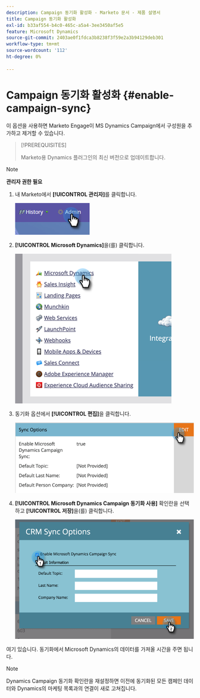 ```yaml
---
description: Campaign 동기화 활성화 - Marketo 문서 - 제품 설명서
title: Campaign 동기화 활성화
exl-id: b33af554-b4c0-465c-a5a4-3ee3450af5e5
feature: Microsoft Dynamics
source-git-commit: 2403ae0f1fdca3b8238f3f59e2a3b94129deb301
workflow-type: tm+mt
source-wordcount: '112'
ht-degree: 0%

---
```


# Campaign 동기화 활성화 {#enable-campaign-sync}

이 옵션을 사용하면 Marketo Engage이 MS Dynamics Campaign에서 구성원을 추가하고 제거할 수 있습니다.

>[!PREREQUISITES]
>
>Marketo용 Dynamics 플러그인의 최신 버전으로 업데이트합니다.

>[!NOTE]
>
>**관리자 권한 필요**

1. 내 Marketo에서 **[!UICONTROL 관리자]**&#x200B;를 클릭합니다.

   ![](assets/enable-campaign-sync-1.png)

1. **[!UICONTROL Microsoft Dynamics]**&#x200B;을(를) 클릭합니다.

   ![](assets/enable-campaign-sync-2.png)

1. 동기화 옵션에서 **[!UICONTROL 편집]**&#x200B;을 클릭합니다.

   ![](assets/enable-campaign-sync-3.png)

1. **[!UICONTROL Microsoft Dynamics Campaign 동기화 사용]** 확인란을 선택하고 **[!UICONTROL 저장]**&#x200B;을(를) 클릭합니다.

   ![](assets/enable-campaign-sync-4.png)

여기 있습니다. 동기화에서 Microsoft Dynamics의 데이터를 가져올 시간을 주면 됩니다.

>[!NOTE]
>
>Dynamics Campaign 동기화 확인란을 재설정하면 이전에 동기화된 모든 캠페인 데이터와 Dynamics의 마케팅 목록과의 연결이 새로 고쳐집니다.
